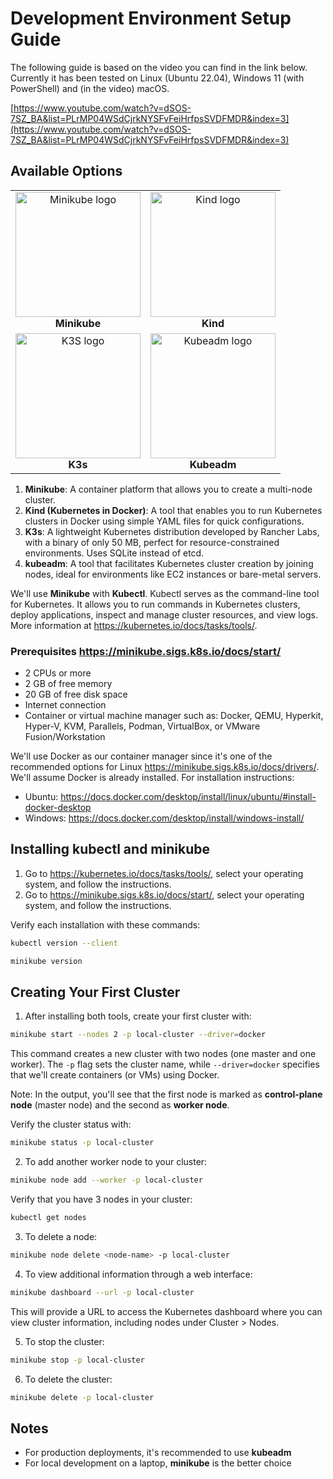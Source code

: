 # Development Environment Setup Guide

The following guide is based on the video you can find in the link below. Currently it has been tested on Linux (Ubuntu 22.04), Windows 11 (with PowerShell) and (in the video) macOS.

[https://www.youtube.com/watch?v=dSOS-7SZ_BA&list=PLrMP04WSdCjrkNYSFvFeiHrfpsSVDFMDR&index=3](https://www.youtube.com/watch?v=dSOS-7SZ_BA&list=PLrMP04WSdCjrkNYSFvFeiHrfpsSVDFMDR&index=3)

## Available Options

<table>
<tr>
  <td align="center">
    <img src="https://raw.githubusercontent.com/kubernetes/minikube/master/images/logo/logo.png" alt="Minikube logo" width="200"/><br/>
    <b>Minikube</b>
  </td>
  <td align="center">
    <img src="https://kind.sigs.k8s.io/logo/logo.png" alt="Kind logo" width="200"/><br/>
    <b>Kind</b>
  </td>
</tr>
<tr>
  <td align="center">
    <img src="https://camo.githubusercontent.com/e6a1dedfda4afeadebcf725403b6ce66cbf091c662f36fa4aa615b0fd437fe60/68747470733a2f2f6b33732e696f2f696d672f6b33732d6c6f676f2d6c696768742e737667" alt="K3S logo" width="200"/><br/>
    <b>K3s</b>
  </td>
  <td align="center">
    <img src="https://global.discourse-cdn.com/flex016/uploads/kubernetes/original/2X/6/695eef32dc60d41b604de0dd734ea73f80fb1c69.png" alt="Kubeadm logo" width="200"/><br/>
    <b>Kubeadm</b>
  </td>
</tr>
</table>

1. **Minikube**: A container platform that allows you to create a multi-node cluster.
2. **Kind (Kubernetes in Docker)**: A tool that enables you to run Kubernetes clusters in Docker using simple YAML files for quick configurations.
3. **K3s**: A lightweight Kubernetes distribution developed by Rancher Labs, with a binary of only 50 MB, perfect for resource-constrained environments. Uses SQLite instead of etcd.
4. **kubeadm**: A tool that facilitates Kubernetes cluster creation by joining nodes, ideal for environments like EC2 instances or bare-metal servers.

We'll use **Minikube** with **Kubectl**. Kubectl serves as the command-line tool for Kubernetes. It allows you to run commands in Kubernetes clusters, deploy applications, inspect and manage cluster resources, and view logs. More information at https://kubernetes.io/docs/tasks/tools/.

### Prerequisites https://minikube.sigs.k8s.io/docs/start/

- 2 CPUs or more
- 2 GB of free memory
- 20 GB of free disk space
- Internet connection
- Container or virtual machine manager such as: Docker, QEMU, Hyperkit, Hyper-V, KVM, Parallels, Podman, VirtualBox, or VMware Fusion/Workstation

We'll use Docker as our container manager since it's one of the recommended options for Linux https://minikube.sigs.k8s.io/docs/drivers/. We'll assume Docker is already installed. For installation instructions:
- Ubuntu: https://docs.docker.com/desktop/install/linux/ubuntu/#install-docker-desktop
- Windows: https://docs.docker.com/desktop/install/windows-install/

## Installing kubectl and minikube

1. Go to https://kubernetes.io/docs/tasks/tools/, select your operating system, and follow the instructions.
2. Go to https://minikube.sigs.k8s.io/docs/start/, select your operating system, and follow the instructions.

Verify each installation with these commands:

```bash
kubectl version --client

minikube version
```

## Creating Your First Cluster

1. After installing both tools, create your first cluster with:

```bash
minikube start --nodes 2 -p local-cluster --driver=docker
```

This command creates a new cluster with two nodes (one master and one worker). The `-p` flag sets the cluster name, while `--driver=docker` specifies that we'll create containers (or VMs) using Docker.

Note: In the output, you'll see that the first node is marked as **control-plane node** (master node) and the second as **worker node**.

Verify the cluster status with:

```bash
minikube status -p local-cluster
```

2. To add another worker node to your cluster:

```bash
minikube node add --worker -p local-cluster
```

Verify that you have 3 nodes in your cluster:

```bash
kubectl get nodes
```

3. To delete a node:

```bash
minikube node delete <node-name> -p local-cluster
```

4. To view additional information through a web interface:

```bash
minikube dashboard --url -p local-cluster
```

This will provide a URL to access the Kubernetes dashboard where you can view cluster information, including nodes under Cluster > Nodes.

5. To stop the cluster:

```bash
minikube stop -p local-cluster
```

6. To delete the cluster:

```bash
minikube delete -p local-cluster
```

## Notes
- For production deployments, it's recommended to use **kubeadm**
- For local development on a laptop, **minikube** is the better choice
